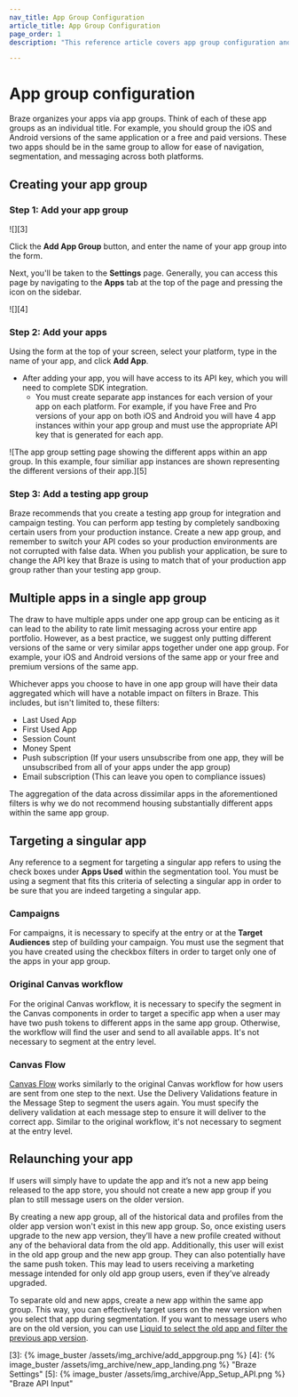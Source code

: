 ```yaml
---
nav_title: App Group Configuration
article_title: App Group Configuration
page_order: 1
description: "This reference article covers app group configuration and how to create your app group."

---
```


# App group configuration

Braze organizes your apps via app groups. Think of each of these app groups as an individual title. For example, you should group the iOS and Android versions of the same application or a free and paid versions. These two apps should be in the same group to allow for ease of navigation, segmentation, and messaging across both platforms.

## Creating your app group

### Step 1: Add your app group

![][3]

Click the <i class='icon-plus'> </i> **Add App Group** button, and enter  the name of your app group into the form.

Next, you'll be taken to the **Settings** page. Generally, you can access this page by navigating to the **Apps** tab at the top of the page and pressing the <i class='icon-cog'></i> icon on the sidebar.

![][4]

### Step 2: Add your apps

Using the form at the top of your screen, select your platform, type in the name of your app, and click **Add App**.

- After adding your app, you will have access to its API key, which you will need to complete SDK integration.
    - You must create separate app instances for each version of your app on each platform. For example, if you have Free and Pro versions of your app on both iOS and Android you will have 4 app instances within your app group and must use the appropriate API key that is generated for each app.

![The app group setting page showing the different apps within an app group. In this example, four similiar app instances are shown representing the different versions of their app.][5]

### Step 3: Add a testing app group

Braze recommends that you create a testing app group for integration and campaign testing. You can perform app testing by completely sandboxing certain users from your production instance. Create a new app group, and remember to switch your API codes so your production environments are not corrupted with false data. When you publish your application, be sure to change the API key that Braze is using to match that of your production app group rather than your testing app group.

## Multiple apps in a single app group

The draw to have multiple apps under one app group can be enticing as it can lead to the ability to rate limit messaging across your entire app portfolio. However, as a best practice, we suggest only putting different versions of the same or very similar apps together under one app group. For example, your iOS and Android versions of the same app or your free and premium versions of the same app.

Whichever apps you choose to have in one app group will have their data aggregated which will have a notable impact on filters in Braze. This includes, but isn't limited to, these filters:

- Last Used App
- First Used App
- Session Count
- Money Spent
- Push subscription (If your users unsubscribe from one app, they will be unsubscribed from all of your apps under the app group)
- Email subscription (This can leave you open to compliance issues)

The aggregation of the data across dissimilar apps in the aforementioned filters is why we do not recommend housing substantially different apps within the same app group.

## Targeting a singular app

Any reference to a segment for targeting a singular app refers to using the check boxes under **Apps Used** within the segmentation tool. You must be using a segment that fits this criteria of selecting a singular app in order to be sure that you are indeed targeting a singular app.

### Campaigns

For campaigns, it is necessary to specify at the entry or at the **Target Audiences** step of building your campaign. You must use the segment that you have created using the checkbox filters in order to target only one of the apps in your app group.

### Original Canvas workflow

For the original Canvas workflow, it is necessary to specify the segment in the Canvas components in order to target a specific app when a user may have two push tokens to different apps in the same app group. Otherwise, the workflow will find the user and send to all available apps. It's not necessary to segment at the entry level.

### Canvas Flow

[Canvas Flow]({{site.baseurl}}/user_guide/engagement_tools/canvas/faqs/#canvas-flow) works similarly to the original Canvas workflow for how users are sent from one step to the next. Use the Delivery Validations feature in the Message Step to segment the users again. You must specify the delivery validation at each message step to ensure it will deliver to the correct app. Similar to the original workflow, it's not necessary to segment at the entry level. 

## Relaunching your app

If users will simply have to update the app and it’s not a new app being released to the app store, you should not create a new app group if you plan to still message users on the older version.

By creating a new app group, all of the historical data and profiles from the older app version won't exist in this new app group. So, once existing users upgrade to the new app version, they’ll have a new profile created without any of the behavioral data from the old app. Additionally, this user will exist in the old app group and the new app group. They can also potentially have the same push token. This may lead to users receiving a marketing message intended for only old app group users, even if they’ve already upgraded.

To separate old and new apps, create a new app within the same app group. This way, you can effectively target users on the new version when you select that app during segmentation. If you want to message users who are on the old version, you can use [Liquid to select the old app and filter the previous app version](https://learning.braze.com/target-different-app-versions-with-liquid/929971).

[3]: {% image_buster /assets/img_archive/add_appgroup.png %}
[4]: {% image_buster /assets/img_archive/new_app_landing.png %} "Braze Settings"
[5]: {% image_buster /assets/img_archive/App_Setup_API.png %} "Braze API Input"
